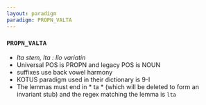 ```yaml
---
layout: paradigm
paradigm: PROPN_VALTA
---
```

### ` PROPN_VALTA `

* _lta stem, lta : llo variatin_
* Universal POS is PROPN and legacy POS is NOUN
* suffixes use back vowel harmony
* KOTUS paradigm used in their dictionary is 9-I
* The lemmas must end in * ta * (which will be deleted to form an invariant stub) and the regex matching the lemma is ` lta `
